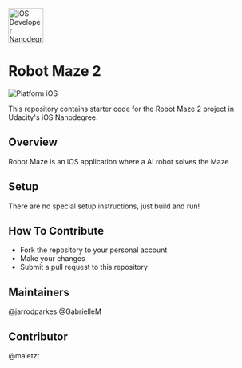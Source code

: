 <img src="https://s3-us-west-1.amazonaws.com/udacity-content/degrees/catalog-images/nd003.png" alt="iOS Developer Nanodegree logo" height="70" >

# Robot Maze 2

![Platform iOS](https://img.shields.io/badge/nanodegree-iOS-blue.svg)

This repository contains starter code for the Robot Maze 2 project in Udacity's iOS Nanodegree.

## Overview

Robot Maze is an iOS application where a AI robot solves the Maze

## Setup

There are no special setup instructions, just build and run!

## How To Contribute

- Fork the repository to your personal account
- Make your changes
- Submit a pull request to this repository

## Maintainers
@jarrodparkes
@GabrielleM

## Contributor

@maletzt
